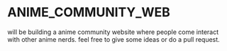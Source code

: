 # ANIME_COMMUNITY_WEB
will be building a anime community website  where people come interact with other anime nerds.
feel free to give some ideas or do a pull request.
